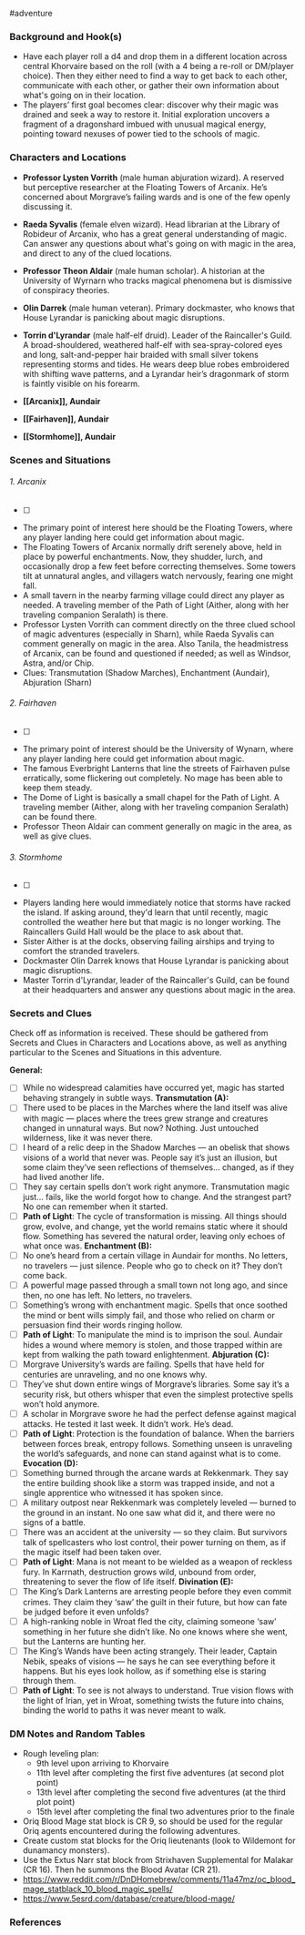  #adventure 

### Background and Hook(s)

* Have each player roll a d4 and drop them in a different location across central Khorvaire based on the roll (with a 4 being a re-roll or DM/player choice). Then they either need to find a way to get back to each other, communicate with each other, or gather their own information about what's going on in their location.
* The players’ first goal becomes clear: discover why their magic was drained and seek a way to restore it. Initial exploration uncovers a fragment of a dragonshard imbued with unusual magical energy, pointing toward nexuses of power tied to the schools of magic.

### Characters and Locations

* **Professor Lysten Vorrith** (male human abjuration wizard). A reserved but perceptive researcher at the Floating Towers of Arcanix. He’s concerned about Morgrave’s failing wards and is one of the few openly discussing it.
* **Raeda Syvalis** (female elven wizard). Head librarian at the Library of Robideur of Arcanix, who has a great general understanding of magic. Can answer any questions about what's going on with magic in the area, and direct to any of the clued locations.
* **Professor Theon Aldair** (male human scholar). A historian at the University of Wyrnarn who tracks magical phenomena but is dismissive of conspiracy theories.
* **Olin Darrek** (male human veteran). Primary dockmaster, who knows that House Lyrandar is panicking about magic disruptions.
* **Torrin d'Lyrandar** (male half-elf druid). Leader of the Raincaller's Guild. A broad-shouldered, weathered half-elf with sea-spray-colored eyes and long, salt-and-pepper hair braided with small silver tokens representing storms and tides. He wears deep blue robes embroidered with shifting wave patterns, and a Lyrandar heir’s dragonmark of storm is faintly visible on his forearm.

* **[[Arcanix]], Aundair**
* **[[Fairhaven]], Aundair**
* **[[Stormhome]], Aundair**

### Scenes and Situations

###### 1. Arcanix
 - [ ] 
- The primary point of interest here should be the Floating Towers, where any player landing here could get information about magic.
- The Floating Towers of Arcanix normally drift serenely above, held in place by powerful enchantments. Now, they shudder, lurch, and occasionally drop a few feet before correcting themselves. Some towers tilt at unnatural angles, and villagers watch nervously, fearing one might fall.
- A small tavern in the nearby farming village could direct any player as needed. A traveling member of the Path of Light (Aither, along with her traveling companion Seralath) is there.
- Professor Lysten Vorrith can comment directly on the three clued school of magic adventures (especially in Sharn), while Raeda Syvalis can comment generally on magic in the area. Also Tanila, the headmistress of Arcanix, can be found and questioned if needed; as well as Windsor, Astra, and/or Chip.
- Clues: Transmutation (Shadow Marches), Enchantment (Aundair), Abjuration (Sharn)

###### 2. Fairhaven
 - [ ] 
- The primary point of interest should be the University of Wynarn, where any player landing here could get information about magic.
- The famous Everbright Lanterns that line the streets of Fairhaven pulse erratically, some flickering out completely. No mage has been able to keep them steady.
- The Dome of Light is basically a small chapel for the Path of Light. A traveling member (Aither, along with her traveling companion Seralath) can be found there.
- Professor Theon Aldair can comment generally on magic in the area, as well as give clues.

###### 3. Stormhome
 - [ ] 
- Players landing here would immediately notice that storms have racked the island. If asking around, they'd learn that until recently, magic controlled the weather here but that magic is no longer working. The Raincallers Guild Hall would be the place to ask about that.
- Sister Aither is at the docks, observing failing airships and trying to comfort the stranded travelers.
- Dockmaster Olin Darrek knows that House Lyrandar is panicking about magic disruptions.
- Master Torrin d'Lyrandar, leader of the Raincaller's Guild, can be found at their headquarters and answer any questions about magic in the area.

### Secrets and Clues
Check off as information is received. These should be gathered from Secrets and Clues in Characters and Locations above, as well as anything particular to the Scenes and Situations in this adventure.

**General:**
 - [ ]  While no widespread calamities have occurred yet, magic has started behaving strangely in subtle ways.
**Transmutation (A):**
 - [ ]  There used to be places in the Marches where the land itself was alive with magic — places where the trees grew strange and creatures changed in unnatural ways. But now? Nothing. Just untouched wilderness, like it was never there.
 - [ ]  I heard of a relic deep in the Shadow Marches — an obelisk that shows visions of a world that never was. People say it’s just an illusion, but some claim they’ve seen reflections of themselves… changed, as if they had lived another life.
 - [ ]  They say certain spells don’t work right anymore. Transmutation magic just… fails, like the world forgot how to change. And the strangest part? No one can remember when it started.
 - [ ]  **Path of Light**: The cycle of transformation is missing. All things should grow, evolve, and change, yet the world remains static where it should flow. Something has severed the natural order, leaving only echoes of what once was.
**Enchantment (B):**
 - [ ]  No one’s heard from a certain village in Aundair for months. No letters, no travelers — just silence. People who go to check on it? They don’t come back.
 - [ ]  A powerful mage passed through a small town not long ago, and since then, no one has left. No letters, no travelers.
 - [ ]  Something’s wrong with enchantment magic. Spells that once soothed the mind or bent wills simply fail, and those who relied on charm or persuasion find their words ringing hollow.
 - [ ]  **Path of Light**: To manipulate the mind is to imprison the soul. Aundair hides a wound where memory is stolen, and those trapped within are kept from walking the path toward enlightenment.
**Abjuration (C):**
 - [ ]  Morgrave University’s wards are failing. Spells that have held for centuries are unraveling, and no one knows why.
 - [ ]  They’ve shut down entire wings of Morgrave’s libraries. Some say it’s a security risk, but others whisper that even the simplest protective spells won’t hold anymore.
 - [ ]  A scholar in Morgrave swore he had the perfect defense against magical attacks. He tested it last week. It didn’t work. He’s dead.
 - [ ]  **Path of Light**: Protection is the foundation of balance. When the barriers between forces break, entropy follows. Something unseen is unraveling the world’s safeguards, and none can stand against what is to come.
**Evocation (D):**
 - [ ]  Something burned through the arcane wards at Rekkenmark. They say the entire building shook like a storm was trapped inside, and not a single apprentice who witnessed it has spoken since.
 - [ ]  A military outpost near Rekkenmark was completely leveled — burned to the ground in an instant. No one saw what did it, and there were no signs of a battle.
 - [ ]  There was an accident at the university — so they claim. But survivors talk of spellcasters who lost control, their power turning on them, as if the magic itself had been taken over.
 - [ ]  **Path of Light**: Mana is not meant to be wielded as a weapon of reckless fury. In Karrnath, destruction grows wild, unbound from order, threatening to sever the flow of life itself.
**Divination (E):**
 - [ ]  The King’s Dark Lanterns are arresting people before they even commit crimes. They claim they ‘saw’ the guilt in their future, but how can fate be judged before it even unfolds?
 - [ ]  A high-ranking noble in Wroat fled the city, claiming someone ‘saw’ something in her future she didn’t like. No one knows where she went, but the Lanterns are hunting her.
 - [ ]  The King’s Wands have been acting strangely. Their leader, Captain Nebik, speaks of visions — he says he can see everything before it happens. But his eyes look hollow, as if something else is staring through them.
 - [ ]  **Path of Light**: To see is not always to understand. True vision flows with the light of Irian, yet in Wroat, something twists the future into chains, binding the world to paths it was never meant to walk.

### DM Notes and Random Tables

- Rough leveling plan:
	- 9th level upon arriving to Khorvaire
	- 11th level after completing the first five adventures (at second plot point)
	- 13th level after completing the second five adventures (at the third plot point)
	- 15th level after completing the final two adventures prior to the finale
- Oriq Blood Mage stat block is CR 9, so should be used for the regular Oriq agents encountered during the following adventures.
- Create custom stat blocks for the Oriq lieutenants (look to Wildemont for dunamancy monsters).
- Use the Extus Narr stat block from Strixhaven Supplemental for Malakar (CR 16). Then he summons the Blood Avatar (CR 21).
- https://www.reddit.com/r/DnDHomebrew/comments/11a47mz/oc_blood_mage_statblack_10_blood_magic_spells/
- https://www.5esrd.com/database/creature/blood-mage/

### References

